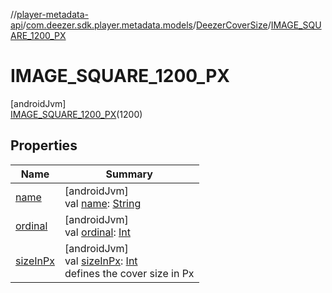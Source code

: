 //[player-metadata-api](../../../../index.md)/[com.deezer.sdk.player.metadata.models](../../index.md)/[DeezerCoverSize](../index.md)/[IMAGE_SQUARE_1200_PX](index.md)

# IMAGE_SQUARE_1200_PX

[androidJvm]\
[IMAGE_SQUARE_1200_PX](index.md)(1200)

## Properties

| Name                                                                                        | Summary                                                                                                                                                                                         |
| ------------------------------------------------------------------------------------------- | ----------------------------------------------------------------------------------------------------------------------------------------------------------------------------------------------- |
| [name](../-i-m-a-g-e_-s-q-u-a-r-e_60_-p-x/index.md#-372974862%2FProperties%2F1339843472)    | [androidJvm]<br/>val [name](../-i-m-a-g-e_-s-q-u-a-r-e_60_-p-x/index.md#-372974862%2FProperties%2F1339843472): [String](https://kotlinlang.org/api/latest/jvm/stdlib/kotlin/-string/index.html) |
| [ordinal](../-i-m-a-g-e_-s-q-u-a-r-e_60_-p-x/index.md#-739389684%2FProperties%2F1339843472) | [androidJvm]<br/>val [ordinal](../-i-m-a-g-e_-s-q-u-a-r-e_60_-p-x/index.md#-739389684%2FProperties%2F1339843472): [Int](https://kotlinlang.org/api/latest/jvm/stdlib/kotlin/-int/index.html)    |
| [sizeInPx](../size-in-px.md)                                                                | [androidJvm]<br/>val [sizeInPx](../size-in-px.md): [Int](https://kotlinlang.org/api/latest/jvm/stdlib/kotlin/-int/index.html)<br/>defines the cover size in Px                                  |
